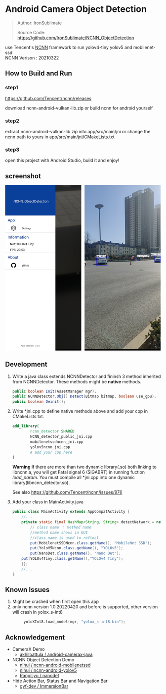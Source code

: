 # Android Camera Object Detection
> Author: IronSublimate
>
> Source Code: https://github.com/IronSublimate/NCNN_ObjectDetection

use Tencent's [NCNN](https://github.com/Tencent/ncnn) framework to run yolov4-tiny yolov5 and mobilenet-ssd  
NCNN Verison : 20210322

## How to Build and Run
### step1
https://github.com/Tencent/ncnn/releases

download ncnn-android-vulkan-lib.zip or build ncnn for android yourself

### step2
extract ncnn-android-vulkan-lib.zip into app/src/main/jni or change the ncnn path to yours in app/src/main/jni/CMakeLists.txt

### step3
open this project with Android Studio, build it and enjoy!

## screenshot
![](screenshot.png)

## Development

1. Write a java class extends NCNNDetector and fininsh 3 method inherited from  NCNNDetector. These methods might be **native** methods.

   ```java
   public boolean Init(AssetManager mgr);
   public NCNNDetector.Obj[] Detect(Bitmap bitmap, boolean use_gpu);
   public boolean Deinit();
   ```

2. Write \*jni.cpp to define native methods above and add your cpp in CMakeLists.txt.

    ```cmake
    add_library(
            ncnn_detector SHARED
            NCNN_detector_public_jni.cpp
            mobilenetssdncnn_jni.cpp
            yolov5ncnn_jni.cpp
            # add your cpp here
    )
    ```
    
    **Warning** If there are more than two dynamic library(.so) both linking to libncnn.a, you will get  Fatal signal 6 (SIGABRT) in running fuction *load_param*. You must compile all \*jni.cpp into one dynamic library(libncnn_detector.so).
    
    See also https://github.com/Tencent/ncnn/issues/976 
    
3. Add your class in MainActivity.java

    ```java
    public class MainActivity extends AppCompatActivity {
        //...
        private static final HashMap<String, String> detectNetwork = new HashMap<String, String>() {{
            // class name ： method name
            //method name shows in GUI
            //class name is used to reflect
            put(MobilenetSSDNcnn.class.getName(), "MobileNet SSD");
            put(YoloV5Ncnn.class.getName(), "YOLOv5");
            put(NanoDet.class.getName(), "Nano Det");
        put(YOLOv4Tiny.class.getName(),"YOLOv4 Tiny");
        }};
        //...
    }
    ```
    
## Known Issues
1. Might be crashed when first open this app    
2. only ncnn version 1.0.20220420 and before is supported, other version will crash in yolox_s-int8
   ```cpp
        yoloXInt8.load_model(mgr, "yolox_s-int8.bin");
   ```

## Acknowledgement

+ CameraX Demo
  + [akhilbattula / android-camerax-java](https://github.com/akhilbattula/android-camerax-java) 
+ NCNN Object Detection Demo
  + [nihui / ncnn-android-mobilenetssd](https://github.com/nihui/ncnn-android-mobilenetssd)
  + [nihui / ncnn-android-yolov5](https://github.com/nihui/ncnn-android-yolov5)
  + [RangiLyu / nanodet](https://github.com/RangiLyu/nanodet/tree/main/demo_android_ncnn)
+ Hide Action Bar, Status Bar and Navigation Bar
  + [gyf-dev / ImmersionBar](https://github.com/gyf-dev/ImmersionBar)